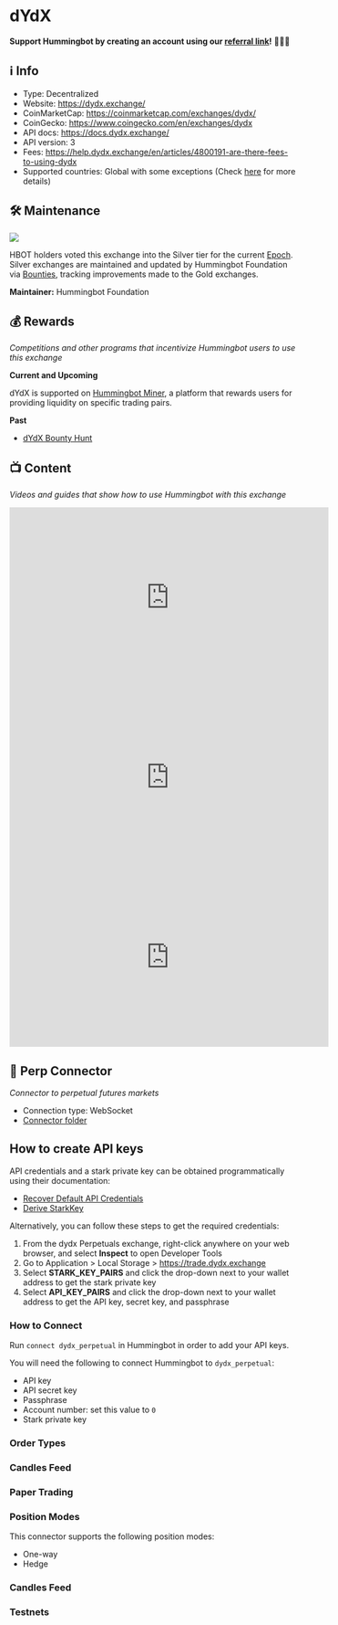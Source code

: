 # dYdX

**Support Hummingbot by creating an account using our [referral link](https://trade.dydx.exchange/r/2P8N)!** 🙏🙏🙏

## ℹ️ Info

- Type: Decentralized
- Website: <https://dydx.exchange/>
- CoinMarketCap: <https://coinmarketcap.com/exchanges/dydx/>
- CoinGecko: <https://www.coingecko.com/en/exchanges/dydx>
- API docs: <https://docs.dydx.exchange/>
- API version: 3
- Fees: <https://help.dydx.exchange/en/articles/4800191-are-there-fees-to-using-dydx>
- Supported countries: Global with some exceptions (Check [here](https://dydx.exchange/terms) for more details)

## 🛠 Maintenance

![](https://img.shields.io/static/v1?label=Hummingbot&message=SILVER&color=white)

HBOT holders voted this exchange into the Silver tier for the current [Epoch](/governance/epochs). Silver exchanges are maintained and updated by Hummingbot Foundation via [Bounties](/governance/polls), tracking improvements made to the Gold exchanges.

**Maintainer:** Hummingbot Foundation

## 💰 Rewards
*Competitions and other programs that incentivize Hummingbot users to use this exchange*

**Current and Upcoming**

dYdX is supported on [Hummingbot Miner](https://dminer.hummingbot.io/), a platform that rewards users for providing liquidity on specific trading pairs.

**Past**

* [dYdX Bounty Hunt](https://blog.hummingbot.org/2021-07-dydx-perpetual-strategy-bounty-hunt/)

## 📺 Content
*Videos and guides that show how to use Hummingbot with this exchange*

<iframe width="560" height="315" src="https://www.youtube.com/embed/T1rsNcFD5Cw" title="HOW TO BECOME A CRYPTO MARKET MAKER IN LESS THAN 30 MINUTES - on dYdX using Hummingbot" frameborder="0" allow="accelerometer; autoplay; clipboard-write; encrypted-media; gyroscope; picture-in-picture; web-share" allowfullscreen></iframe>

<iframe width="560" height="315" src="https://www.youtube.com/embed/zkoxtnZ0KvE" title="dYdX + Hummingbot Development Bounty AMA w/ Corey Miller" frameborder="0" allow="accelerometer; autoplay; clipboard-write; encrypted-media; gyroscope; picture-in-picture; web-share" allowfullscreen></iframe>

<iframe width="560" height="315" src="https://www.youtube.com/embed/E_M_SUAP3Zo" title="Hedge in Market Making using dYdX Perpetuals | Trader Strategies |" frameborder="0" allow="accelerometer; autoplay; clipboard-write; encrypted-media; gyroscope; picture-in-picture; web-share" allowfullscreen></iframe>

## 🔀 Perp Connector
*Connector to perpetual futures markets*

- Connection type: WebSocket
- [Connector folder](https://github.com/hummingbot/hummingbot/tree/master/hummingbot/connector/derivative/dydx_perpetual)


## How to create API keys

API credentials and a stark private key can be obtained programmatically using their documentation:

* [Recover Default API Credentials](https://dydxprotocol.github.io/v3-teacher/#recover-default-api-credentials)
* [Derive StarkKey](https://help.dydx.exchange/en/articles/4797307-what-is-a-stark-key)

Alternatively, you can follow these steps to get the required credentials:

1. From the dydx Perpetuals exchange, right-click anywhere on your web browser, and select **Inspect** to open Developer Tools
2. Go to Application > Local Storage > <https://trade.dydx.exchange>
3. Select **STARK_KEY_PAIRS** and click the drop-down next to your wallet address to get the stark private key
4. Select **API_KEY_PAIRS** and click the drop-down next to your wallet address to get the API key, secret key, and passphrase


### How to Connect

Run `connect dydx_perpetual` in Hummingbot in order to add your API keys.

You will need the following to connect Hummingbot to `dydx_perpetual`:

* API key
* API secret key
* Passphrase
* Account number: set this value to `0`
* Stark private key

### Order Types

### Candles Feed

### Paper Trading


### Position Modes

This connector supports the following position modes:

- One-way
- Hedge

### Candles Feed

### Testnets
